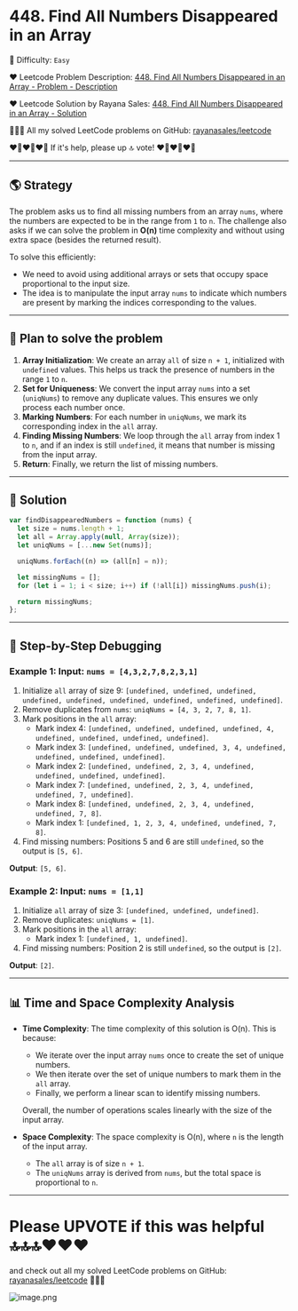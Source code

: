 # 448. Find All Numbers Disappeared in an Array

🌱 Difficulty: `Easy`

❤️ Leetcode Problem Description: [448. Find All Numbers Disappeared in an Array - Problem - Description](https://leetcode.com/problems/find-all-numbers-disappeared-in-an-array/description/)

❤️ Leetcode Solution by Rayana Sales: [448. Find All Numbers Disappeared in an Array - Solution](https://leetcode.com/problems/find-all-numbers-disappeared-in-an-array/solutions/5929144/7-lines-solution-beats-100-simple-to-understand-javascript-solution)

💁🏻‍♀️ All my solved LeetCode problems on GitHub: [rayanasales/leetcode](https://github.com/rayanasales/leetcode)

❤️‍🔥❤️‍🔥❤️‍🔥 If it's help, please up 🔝 vote! ❤️‍🔥❤️‍🔥❤️‍🔥

---

## 🌎 Strategy

The problem asks us to find all missing numbers from an array `nums`, where the numbers are expected to be in the range from `1` to `n`. The challenge also asks if we can solve the problem in **O(n)** time complexity and without using extra space (besides the returned result).

To solve this efficiently:

- We need to avoid using additional arrays or sets that occupy space proportional to the input size.
- The idea is to manipulate the input array `nums` to indicate which numbers are present by marking the indices corresponding to the values.

---

## 🔦 Plan to solve the problem

1. **Array Initialization**: We create an array `all` of size `n + 1`, initialized with `undefined` values. This helps us track the presence of numbers in the range `1` to `n`.
2. **Set for Uniqueness**: We convert the input array `nums` into a set (`uniqNums`) to remove any duplicate values. This ensures we only process each number once.
3. **Marking Numbers**: For each number in `uniqNums`, we mark its corresponding index in the `all` array.
4. **Finding Missing Numbers**: We loop through the `all` array from index 1 to `n`, and if an index is still `undefined`, it means that number is missing from the input array.
5. **Return**: Finally, we return the list of missing numbers.

---

## 🚀 Solution

```javascript []
var findDisappearedNumbers = function (nums) {
  let size = nums.length + 1;
  let all = Array.apply(null, Array(size));
  let uniqNums = [...new Set(nums)];

  uniqNums.forEach((n) => (all[n] = n));

  let missingNums = [];
  for (let i = 1; i < size; i++) if (!all[i]) missingNums.push(i);

  return missingNums;
};
```

---

## 🔎 Step-by-Step Debugging

### Example 1: Input: `nums = [4,3,2,7,8,2,3,1]`

1. Initialize `all` array of size 9: `[undefined, undefined, undefined, undefined, undefined, undefined, undefined, undefined, undefined]`.
2. Remove duplicates from `nums`: `uniqNums = [4, 3, 2, 7, 8, 1]`.
3. Mark positions in the `all` array:
   - Mark index 4: `[undefined, undefined, undefined, undefined, 4, undefined, undefined, undefined, undefined]`.
   - Mark index 3: `[undefined, undefined, undefined, 3, 4, undefined, undefined, undefined, undefined]`.
   - Mark index 2: `[undefined, undefined, 2, 3, 4, undefined, undefined, undefined, undefined]`.
   - Mark index 7: `[undefined, undefined, 2, 3, 4, undefined, undefined, 7, undefined]`.
   - Mark index 8: `[undefined, undefined, 2, 3, 4, undefined, undefined, 7, 8]`.
   - Mark index 1: `[undefined, 1, 2, 3, 4, undefined, undefined, 7, 8]`.
4. Find missing numbers: Positions 5 and 6 are still `undefined`, so the output is `[5, 6]`.

**Output**: `[5, 6]`.

### Example 2: Input: `nums = [1,1]`

1. Initialize `all` array of size 3: `[undefined, undefined, undefined]`.
2. Remove duplicates: `uniqNums = [1]`.
3. Mark positions in the `all` array:
   - Mark index 1: `[undefined, 1, undefined]`.
4. Find missing numbers: Position 2 is still `undefined`, so the output is `[2]`.

**Output**: `[2]`.

---

## 📊 Time and Space Complexity Analysis

- **Time Complexity**: The time complexity of this solution is O(n). This is because:

  - We iterate over the input array `nums` once to create the set of unique numbers.
  - We then iterate over the set of unique numbers to mark them in the `all` array.
  - Finally, we perform a linear scan to identify missing numbers.

  Overall, the number of operations scales linearly with the size of the input array.

- **Space Complexity**: The space complexity is O(n), where `n` is the length of the input array.
  - The `all` array is of size `n + 1`.
  - The `uniqNums` array is derived from `nums`, but the total space is proportional to `n`.

---

# Please UPVOTE if this was helpful 🔝🔝🔝❤️❤️❤️

and check out all my solved LeetCode problems on GitHub: [rayanasales/leetcode](https://github.com/rayanasales/leetcode) 🤙😚🤘

![image.png](https://assets.leetcode.com/users/images/57bce3b1-56e2-4c20-9cdf-b61fef26b93b_1725494158.6252415.png)
